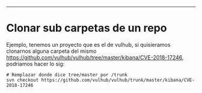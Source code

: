 ----

# Clonar sub carpetas de un repo 

Ejemplo, tenemos un proyecto que es el de vulhub, si quisieramos clonarnos alguna carpeta del mismo https://github.com/vulhub/vulhub/tree/master/kibana/CVE-2018-17246, podriamos hacer lo sig: 

```shell
# Remplazar donde dice tree/master por /trunk
svn checkout https://github.com/vulhub/vulhub/trunk/master/kibana/CVE-2018-17246
```